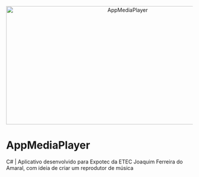 <div align="center">
<img src="https://socialify.git.ci/iagof-dev/AppMediaPlayer/image?description=1&descriptionEditable=Aplicativo%20desenvolvido%20para%20Expotec%20da%20ETEC%20Joaquim%20Ferreira%20do%20Amaral%2C%20com%20ideia%20de%20criar%20um%20reprodutor%20de%20m%C3%BAsica&forks=1&issues=1&language=1&name=1&owner=1&stargazers=1&theme=Auto" alt="AppMediaPlayer" width="640" height="320" />
</div>

# AppMediaPlayer
C# | Aplicativo desenvolvido para Expotec da ETEC Joaquim Ferreira do Amaral, com ideia de criar um reprodutor de música
